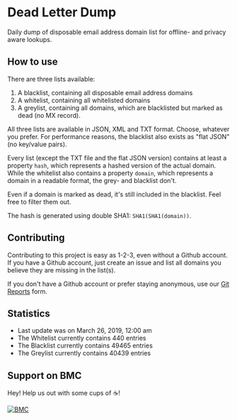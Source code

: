 Dead Letter Dump
================

Daily dump of disposable email address domain list for offline- and privacy aware lookups.

How to use
-------------

There are three lists available:

1. A blacklist, containing all disposable email address domains
2. A whitelist, containing all whitelisted domains
3. A greylist, containing all domains, which are blacklisted but marked as dead (no MX record).

All three lists are available in JSON, XML and TXT format. Choose, whatever you prefer. For performance reasons, the blacklist also exists as "flat JSON" (no key/value pairs).

Every list (except the TXT file and the flat JSON version) contains at least a property `hash`, which represents a hashed version of the actual domain. While the whitelist also contains a property `domain`, which represents a domain in a readable format, the grey- and blacklist don't.

Even if a domain is marked as dead, it's still included in the blacklist. Feel free to filter them out.

The hash is generated using double SHA1: `SHA1(SHA1(domain))`.

Contributing
-------------

Contributing to this project is easy as 1-2-3, even without a Github account. If you have a Github account, just create an issue and list all domains you believe they are missing in the list(s).

If you don't have a Github account or prefer staying anonymous, use our [Git Reports](https://gitreports.com/issue/SoftCreatR/dead-letter-dump) form.

Statistics
-------------

- Last update was on March 26, 2019, 12:00 am
- The Whitelist currently contains 440 entries
- The Blacklist currently contains 49465 entries
- The Greylist currently contains 40439 entries

## Support on BMC
Hey! Help us out with some cups of :coffee:!

[![BMC](https://www.buymeacoffee.com/assets/img/guidelines/download-assets-sm-2.svg)](https://www.buymeacoff.ee/softcreatr)
